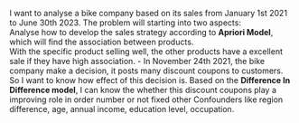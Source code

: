 I want to analyse a bike company based on its sales from January 1st 2021 to June 30th 2023. The problem will starting into two aspects:\
    Analyse how to develop the sales strategy according to **Apriori Model**, which will find the association between products. \
    With the specific product selling well, the other products have a excellent sale if they have high association. 
    -   In November 24th 2021, the bike company make a decision, it posts many discount coupons to customers. 
    So I want to know how effect of this decision is. Based on the **Difference In Difference model**, 
    I can know the whether this discount coupons play a improving role in order number or not fixed other Confounders like region difference, 
    age, annual income, education level, occupation.
